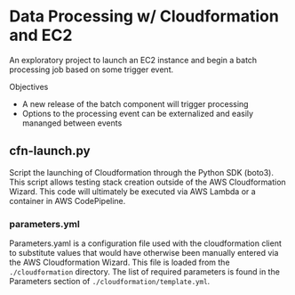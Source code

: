 # Data Processing w/ Cloudformation and EC2

An exploratory project to launch an EC2 instance and begin a batch processing job based on some trigger event.

Objectives
 - A new release of the batch component will trigger processing
 - Options to the processing event can be externalized and easily mananged between events

## cfn-launch.py

Script the launching of Cloudformation through the Python SDK (boto3).  This script allows testing stack creation outside of the AWS Cloudformation Wizard.  This code will ultimately be executed via AWS Lambda or a container in AWS CodePipeline.

### parameters.yml

Parameters.yaml is a configuration file used with the cloudformation client to substitute values that would have otherwise been manually entered via the AWS Cloudformation Wizard.  This file is loaded from the `./cloudformation` directory.  The list of required parameters is found in the Parameters section of `./cloudformation/template.yml`.
